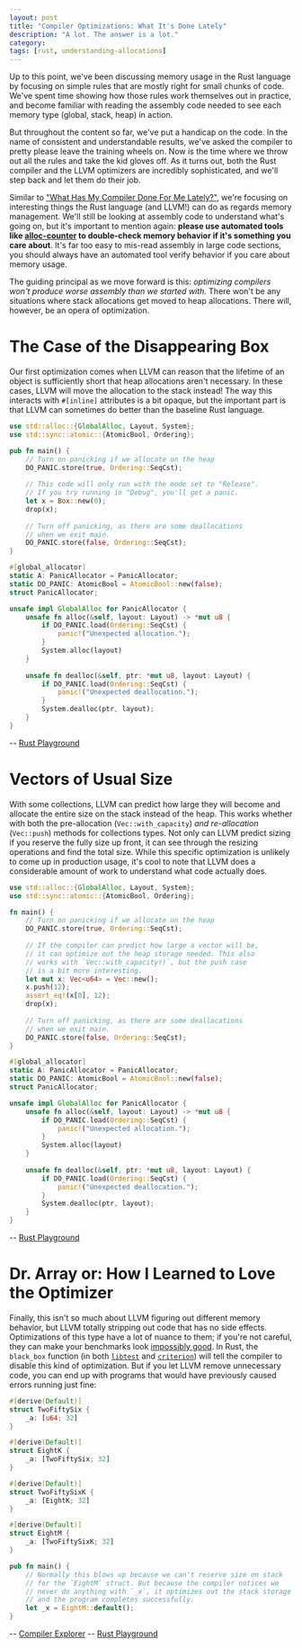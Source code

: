 ```yaml
---
layout: post
title: "Compiler Optimizations: What It's Done Lately"
description: "A lot. The answer is a lot."
category: 
tags: [rust, understanding-allocations]
---
```


Up to this point, we've been discussing memory usage in the Rust language
by focusing on simple rules that are mostly right for small chunks of code.
We've spent time showing how those rules work themselves out in practice,
and become familiar with reading the assembly code needed to see each memory
type (global, stack, heap) in action.

But throughout the content so far, we've put a handicap on the code.
In the name of consistent and understandable results, we've asked the
compiler to pretty please leave the training wheels on. Now is the time
where we throw out all the rules and take the kid gloves off. As it turns out,
both the Rust compiler and the LLVM optimizers are incredibly sophisticated,
and we'll step back and let them do their job.

Similar to ["What Has My Compiler Done For Me Lately?"](https://www.youtube.com/watch?v=bSkpMdDe4g4),
we're focusing on interesting things the Rust language (and LLVM!) can do
as regards memory management. We'll still be looking at assembly code to
understand what's going on, but it's important to mention again:
**please use automated tools like
[alloc-counter](https://crates.io/crates/alloc_counter) to double-check 
memory behavior if it's something you care about**. 
It's far too easy to mis-read assembly in large code sections, you should
always have an automated tool verify behavior if you care about memory usage.

The guiding principal as we move forward is this: *optimizing compilers
won't produce worse assembly than we started with.* There won't be any
situations where stack allocations get moved to heap allocations.
There will, however, be an opera of optimization.

# The Case of the Disappearing Box

Our first optimization comes when LLVM can reason that the lifetime of an object
is sufficiently short that heap allocations aren't necessary. In these cases,
LLVM will move the allocation to the stack instead! The way this interacts
with `#[inline]` attributes is a bit opaque, but the important part is that LLVM
can sometimes do better than the baseline Rust language.

```rust
use std::alloc::{GlobalAlloc, Layout, System};
use std::sync::atomic::{AtomicBool, Ordering};

pub fn main() {
    // Turn on panicking if we allocate on the heap
    DO_PANIC.store(true, Ordering::SeqCst);
    
    // This code will only run with the mode set to "Release".
    // If you try running in "Debug", you'll get a panic.
    let x = Box::new(0);
    drop(x);
    
    // Turn off panicking, as there are some deallocations
    // when we exit main.
    DO_PANIC.store(false, Ordering::SeqCst);
}

#[global_allocator]
static A: PanicAllocator = PanicAllocator;
static DO_PANIC: AtomicBool = AtomicBool::new(false);
struct PanicAllocator;

unsafe impl GlobalAlloc for PanicAllocator {
    unsafe fn alloc(&self, layout: Layout) -> *mut u8 {
        if DO_PANIC.load(Ordering::SeqCst) {
            panic!("Unexpected allocation.");
        }
        System.alloc(layout)
    }
    
    unsafe fn dealloc(&self, ptr: *mut u8, layout: Layout) {
        if DO_PANIC.load(Ordering::SeqCst) {
            panic!("Unexpected deallocation.");
        }
        System.dealloc(ptr, layout);
    }
}
```
-- [Rust Playground](https://play.rust-lang.org/?version=stable&mode=release&edition=2018&gist=614994a20e362bf04de868b19daf5ca4)

# Vectors of Usual Size

With some collections, LLVM can predict how large they will become
and allocate the entire size on the stack instead of the heap.
This works whether with both the pre-allocation (`Vec::with_capacity`)
*and re-allocation* (`Vec::push`) methods for collections types.
Not only can LLVM predict sizing if you reserve the fully size up front,
it can see through the resizing operations and find the total size.
While this specific optimization is unlikely to come up in production
usage, it's cool to note that LLVM does a considerable amount of work
to understand what code actually does.

```rust
use std::alloc::{GlobalAlloc, Layout, System};
use std::sync::atomic::{AtomicBool, Ordering};

fn main() {
    // Turn on panicking if we allocate on the heap
    DO_PANIC.store(true, Ordering::SeqCst);
    
    // If the compiler can predict how large a vector will be,
    // it can optimize out the heap storage needed. This also
    // works with `Vec::with_capacity()`, but the push case
    // is a bit more interesting.
    let mut x: Vec<u64> = Vec::new();
    x.push(12);
    assert_eq!(x[0], 12);
    drop(x);
    
    // Turn off panicking, as there are some deallocations
    // when we exit main.
    DO_PANIC.store(false, Ordering::SeqCst);
}

#[global_allocator]
static A: PanicAllocator = PanicAllocator;
static DO_PANIC: AtomicBool = AtomicBool::new(false);
struct PanicAllocator;

unsafe impl GlobalAlloc for PanicAllocator {
    unsafe fn alloc(&self, layout: Layout) -> *mut u8 {
        if DO_PANIC.load(Ordering::SeqCst) {
            panic!("Unexpected allocation.");
        }
        System.alloc(layout)
    }
    
    unsafe fn dealloc(&self, ptr: *mut u8, layout: Layout) {
        if DO_PANIC.load(Ordering::SeqCst) {
            panic!("Unexpected deallocation.");
        }
        System.dealloc(ptr, layout);
    }
}
```
-- [Rust Playground](https://play.rust-lang.org/?version=stable&mode=debug&edition=2018&gist=1dfccfcf63d8800e644a3b948f1eeb7b)

# Dr. Array or: How I Learned to Love the Optimizer

Finally, this isn't so much about LLVM figuring out different memory behavior,
but LLVM totally stripping out code that has no side effects. Optimizations of
this type have a lot of nuance to them; if you're not careful, they can
make your benchmarks look
[impossibly good](https://www.youtube.com/watch?v=nXaxk27zwlk&feature=youtu.be&t=1199).
In Rust, the `black_box` function (in both
[`libtest`](https://doc.rust-lang.org/1.1.0/test/fn.black_box.html) and
[`criterion`](https://docs.rs/criterion/0.2.10/criterion/fn.black_box.html))
will tell the compiler to disable this kind of optimization. But if you let
LLVM remove unnecessary code, you can end up with programs that
would have previously caused errors running just fine:

```rust
#[derive(Default)]
struct TwoFiftySix {
    _a: [u64; 32]
}

#[derive(Default)]
struct EightK {
    _a: [TwoFiftySix; 32]
}

#[derive(Default)]
struct TwoFiftySixK {
    _a: [EightK; 32]
}

#[derive(Default)]
struct EightM {
    _a: [TwoFiftySixK; 32]
}

pub fn main() {
    // Normally this blows up because we can't reserve size on stack
    // for the `EightM` struct. But because the compiler notices we
    // never do anything with `_x`, it optimizes out the stack storage
    // and the program completes successfully.
    let _x = EightM::default();
}
```
-- [Compiler Explorer](https://godbolt.org/z/daHn7P)
-- [Rust Playground](https://play.rust-lang.org/?version=stable&mode=release&edition=2018&gist=4c253bf26072119896ab93c6ef064dc0)
